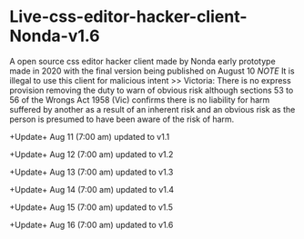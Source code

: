 # Live-css-editor-hacker-client-Nonda-v1.6
A open source css editor hacker client made by Nonda early prototype made in 2020 with the final version being published on August 10 *NOTE* It is illegal to use this client for malicious intent >> Victoria: There is no express provision removing the duty to warn of obvious risk although sections 53 to 56 of the Wrongs Act 1958 (Vic) confirms there is no liability for harm suffered by another as a result of an inherent risk and an obvious risk as the person is presumed to have been aware of the risk of harm. 

+Update+ Aug 11 (7:00 am) updated to v1.1

+Update+ Aug 12 (7:00 am) updated to v1.2

+Update+ Aug 13 (7:00 am) updated to v1.3

+Update+ Aug 14 (7:00 am) updated to v1.4

+Update+ Aug 15 (7:00 am) updated to v1.5

+Update+ Aug 16 (7:00 am) updated to v1.6
